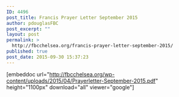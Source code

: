 ```yaml
---
ID: 4496
post_title: Francis Prayer Letter September 2015
author: pdouglasFBC
post_excerpt: ""
layout: post
permalink: >
  http://fbcchelsea.org/francis-prayer-letter-september-2015/
published: true
post_date: 2015-09-30 15:37:23
---
```

[embeddoc url="http://fbcchelsea.org/wp-content/uploads/2015/04/Prayerletter-September-2015.pdf" height="1100px" download="all" viewer="google"]